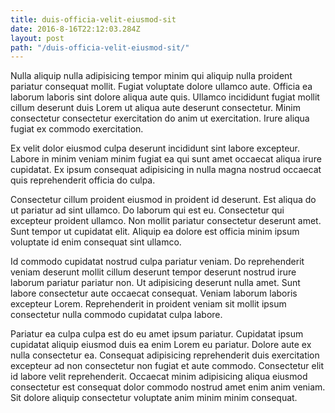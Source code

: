 ```yaml
---
title: duis-officia-velit-eiusmod-sit
date: 2016-8-16T22:12:03.284Z
layout: post
path: "/duis-officia-velit-eiusmod-sit/"
---
```


Nulla aliquip nulla adipisicing tempor minim qui aliquip nulla proident pariatur consequat mollit. Fugiat voluptate dolore ullamco aute. Officia ea laborum laboris sint dolore aliqua aute quis. Ullamco incididunt fugiat mollit cillum deserunt duis Lorem ut aliqua aute deserunt consectetur. Minim consectetur consectetur exercitation do anim ut exercitation. Irure aliqua fugiat ex commodo exercitation.

Ex velit dolor eiusmod culpa deserunt incididunt sint labore excepteur. Labore in minim veniam minim fugiat ea qui sunt amet occaecat aliqua irure cupidatat. Ex ipsum consequat adipisicing in nulla magna nostrud occaecat quis reprehenderit officia do culpa.

Consectetur cillum proident eiusmod in proident id deserunt. Est aliqua do ut pariatur ad sint ullamco. Do laborum qui est eu. Consectetur qui excepteur proident ullamco. Non mollit pariatur consectetur deserunt amet. Sunt tempor ut cupidatat elit. Aliquip ea dolore est officia minim ipsum voluptate id enim consequat sint ullamco.

Id commodo cupidatat nostrud culpa pariatur veniam. Do reprehenderit veniam deserunt mollit cillum deserunt tempor deserunt nostrud irure laborum pariatur pariatur non. Ut adipisicing deserunt nulla amet. Sunt labore consectetur aute occaecat consequat. Veniam laborum laboris excepteur Lorem. Reprehenderit in proident veniam sit mollit ipsum consectetur nulla commodo cupidatat culpa labore.

Pariatur ea culpa culpa est do eu amet ipsum pariatur. Cupidatat ipsum cupidatat aliquip eiusmod duis ea enim Lorem eu pariatur. Dolore aute ex nulla consectetur ea. Consequat adipisicing reprehenderit duis exercitation excepteur ad non consectetur non fugiat et aute commodo. Consectetur elit id labore velit reprehenderit. Occaecat minim adipisicing aliqua eiusmod consectetur est consequat dolor commodo nostrud amet enim anim veniam. Sit dolore aliquip consectetur voluptate anim minim minim consequat.